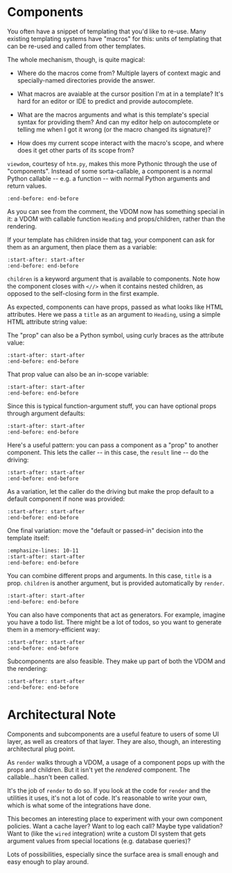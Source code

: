 # Components

You often have a snippet of templating that you'd like to re-use.
Many existing templating systems have "macros" for this: units of templating that can be re-used and called from other templates.

The whole mechanism, though, is quite magical:

- Where do the macros come from?
  Multiple layers of context magic and specially-named directories provide the answer.

- What macros are avaiable at the cursor position I'm at in a template?
  It's hard for an editor or IDE to predict and provide autocomplete.

- What are the macros arguments and what is this template's special syntax for providing them?
  And can my editor help on autocomplete or telling me when I got it wrong (or the macro changed its signature)?

- How does my current scope interact with the macro's scope, and where does it get other parts of its scope from?

`viewdom`, courtesy of `htm.py`, makes this more Pythonic through the use of "components".
Instead of some sorta-callable, a component is a normal Python callable -- e.g. a function -- with normal Python arguments and return values.

```{literalinclude} ../../examples/usage/components.py
:end-before: end-before
```

As you can see from the comment, the VDOM now has something special in it: a VDOM with callable function `Heading` and props/children, rather than the rendering.

If your template has children inside that tag, your component can ask for them as an argument, then place them as a variable:

```{literalinclude} ../../examples/usage/componentsA.py
:start-after: start-after
:end-before: end-before
```

`children` is a keyword argument that is available to components. Note how the component closes with `<//>` when it contains nested children, as opposed to the self-closing form in the first example.

As expected, components can have props, passed as what looks like HTML attributes.
Here we pass a `title` as an argument to `Heading`, using a simple HTML attribute string value:

The "prop" can also be a Python symbol, using curly braces as the attribute value:

```{literalinclude} ../../examples/usage/componentsC.py
:start-after: start-after
:end-before: end-before
```

That prop value can also be an in-scope variable:

```{literalinclude} ../../examples/usage/componentsD.py
:start-after: start-after
:end-before: end-before
```

Since this is typical function-argument stuff, you can have optional props through argument defaults:

```{literalinclude} ../../examples/usage/componentsE.py
:start-after: start-after
:end-before: end-before
```

Here's a useful pattern: you can pass a component as a "prop" to another component.
This lets the caller -- in this case, the `result` line -- do the driving:

```{literalinclude} ../../examples/usage/componentsPassComponent.py
:start-after: start-after
:end-before: end-before
```

As a variation, let the caller do the driving but make the prop default to a default component if none was provided:

```{literalinclude} ../../examples/usage/componentsPassComponentB.py
:start-after: start-after
:end-before: end-before
```

One final variation: move the "default or passed-in" decision into the template itself:

```{literalinclude} ../../examples/usage/componentsPassComponentC.py
:emphasize-lines: 10-11
:start-after: start-after
:end-before: end-before
```

You can combine different props and arguments.
In this case, `title` is a prop.
`children` is another argument, but is provided automatically by `render`.

```{literalinclude} ../../examples/usage/componentsF.py
:start-after: start-after
:end-before: end-before
```

You can also have components that act as generators.
For example, imagine you have a todo list.
There might be a lot of todos, so you want to generate them in a memory-efficient way:

```{literalinclude} ../../examples/usage/componentsG.py
:start-after: start-after
:end-before: end-before
```

Subcomponents are also feasible.
They make up part of both the VDOM and the rendering:

```{literalinclude} ../../examples/usage/componentsH.py
:start-after: start-after
:end-before: end-before
```

Architectural Note
==================

Components and subcomponents are a useful feature to users of some UI layer, as well as creators of that layer.
They are also, though, an interesting architectural plug point.

As `render` walks through a VDOM, a usage of a component pops up with the props and children.
But it isn't yet the *rendered* component.
The callable...hasn't been called.

It's the job of `render` to do so.
If you look at the code for `render` and the utilities it uses, it's not a lot of code.
It's reasonable to write your own, which is what some of the integrations have done.

This becomes an interesting place to experiment with your own component policies.
Want a cache layer?
Want to log each call?
Maybe type validation?
Want to (like the `wired` integration) write a custom DI system that gets argument values from special locations (e.g. database queries)?

Lots of possibilities, especially since the surface area is small enough and easy enough to play around.
